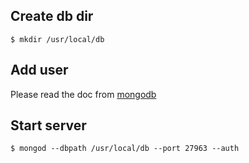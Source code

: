 ## Create db dir

    $ mkdir /usr/local/db



## Add user

Please read the doc from [mongodb](http://www.mongodb.org/display/DOCS/Security+and+Authentication)



## Start server

    $ mongod --dbpath /usr/local/db --port 27963 --auth